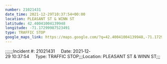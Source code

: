 ```yaml
---
number: 21021431
date_time: 2021-12-29T10:37:54+00:00
location: PLEASANT ST & WINN ST
latitude: 42.40041004139948
longitude: -71.17299987523491
type: TRAFFIC STOP
google_maps_link: https://maps.google.com/?q=42.40041004139948,-71.17299987523491
---
```


;;;;;;Incident #: 21021431     Date: 2021‐12‐29 10:37:54     Type: TRAFFIC STOP;;;Location: PLEASANT ST & WINN ST;;;

